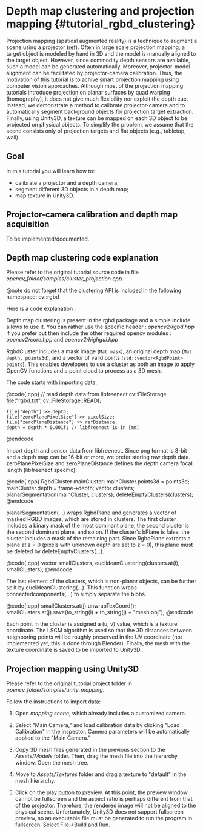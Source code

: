 Depth map clustering and projection mapping {#tutorial_rgbd_clustering}
=============================================================

Projection mapping (spatical augmented reality) is a technique to augment a scene using a projector ([ref](http://www.creativebloq.com/video/projection-mapping-912849)).
Often in large scale projection mapping, a target object is modeled by hand in 3D and the model is manually aligned to the target object.
However, since commodity depth sensors are available, such a model can be generated automatically.
Moreover, projector-model alignment can be facilitated by projector-camera calibration.
Thus, the motivation of this tutorial is to achive smart projection mapping using computer vision approaches.
Although most of the projection mapping tutorials introduce projection on planar surfaces by quad warping
(homography), it does not give much flexibility nor exploit the depth cue. Instead, we demonstrate a method to calibrate projector-camera
and to automatically segment background objects for projection target extraction. Finally, using Unity3D, a texture can be mapped on each 3D object
to be projected on physical objects. To simplify the problem, we assume that the scene consists only of projection targets and flat objects
(e.g., tabletop, wall).

Goal
----

In this tutorial you will learn how to:

-   calibrate a projector and a depth camera;
-   segment different 3D objects in a depth map;
-   map texture in Unity3D.

Projector-camera calibration and depth map acquisition
-------------

To be implemented/documented.

Depth map clustering code explanation
-------------

Please refer to the original tutorial source code in file
*opencv_folder/samples/cluster_projection.cpp*.

@note do not forget that the clustering API is included in the following namespace: cv::rgbd

Here is a code explanation :

Depth map clustering is present in the rgbd package and a simple include allows to use it. You
can rather use the specific header : *opencv2/rgbd.hpp* if you prefer but then include the
other required opencv modules : *opencv2/core.hpp* and *opencv2/highgui.hpp*

RgbdCluster includes a mask image (`Mat mask`), an original depth map (`Mat depth, points3d`),
and a vector of valid points (`std::vector<RgbdPoint> points`). This enables developers to use a cluster
as both an image to apply OpenCV functions and a point cloud to process as a 3D mesh.

The code starts with importing data,

@code{.cpp}
    // read depth data from libfreenect
    cv::FileStorage file("rgbd.txt", cv::FileStorage::READ);
    
    file["depth"] >> depth;
    file["zeroPlanePixelSize"] >> pixelSize;
    file["zeroPlaneDistance"] >> refDistance;
    depth = depth * 0.001f; // libfreenect is in [mm]
@endcode

Import depth and sensor data from libfreenect. Since png format is 8-bit and a depth map can be
16-bit or more, we prefer storing raw depth data. zeroPlanePixelSize and zeroPlaneDistance
defines the depth camera focal length (libfreenect specific).

@code{.cpp}
    RgbdCluster mainCluster;
    mainCluster.points3d = points3d;
    mainCluster.depth = frame->depth;
    vector<RgbdCluster> clusters;
    planarSegmentation(mainCluster, clusters);
    deleteEmptyClusters(clusters);
@endcode

planarSegmentation(...) wraps RgbdPlane and generates a vector of masked RGBD images, which are stored in clusters.
The first cluster includes a binary mask of the most dominant plane, the second cluster is the second dominant plane, and so on.
If the cluster's bPlane is false, the cluster includes a mask of the remaining part.
Since RgbdPlane extracts a plane at z = 0 (pixels with unknown depth are set to z = 0),
this plane must be deleted by deleteEmptyClusters(...).

@code{.cpp}
        vector<RgbdCluster> smallClusters;
        euclideanClustering(clusters.at(i), smallClusters);
@endcode

The last element of the clusters, which is non-planar objects, can be further split by euclideanClustering(...).
This function wraps connectedcomponents(...) to simply separate the blobs.

@code{.cpp}
            smallClusters.at(j).unwrapTexCoord();
            smallClusters.at(j).save(to_string(i) + to_string(j) + "mesh.obj");
@endcode

Each point in the cluster is assigned a (u, v) value, which is a texture coordinate. The LSCM
algorithm is used so that the 3D distances between neighboring points will be roughly preserved
in the UV coordinate (not implemented yet, this is done through Blender).
Finally, the mesh with the texture coordinate is saved to be imported to Unity3D.

Projection mapping using Unity3D
-------------

Please refer to the original tutorial project folder in
*opencv_folder/samples/unity_mapping*.

Follow the instructions to import data:

1. Open *mapping.scene*, which already includes a customized camera.

2. Select "Main Camera," and load calibration data by clicking "Load Calibration" in the inspector.
Camera parameters will be automatically applied to the "Main Camera."

3. Copy 3D mesh files generated in the previous section to the *Assets/Models* folder. Then, drag the mesh file into the hierarchy window. Open the mesh tree.

4. Move to *Assets/Textures* folder and drag a texture to "default" in the mesh hierarchy.

5. Click on the play button to preview. At this point, the preview window cannot be fullscreen and the aspect ratio is
perhaps different from that of the projector. Therefore, the rendered image will not be aligned to the physical scene.
Unfortunately, Unity3D does not support fullscreen preview, so an executable file must be generated to run the program in fullscreen.
Select File->Build and Run.
